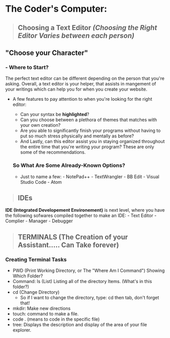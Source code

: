 # The Coder's Computer:
>## Choosing a Text Editor ***(Choosing the Right Editor Varies between each person)***
## "Choose your Character"
### - Where to Start?
The perfect text editor can be different depending on the person that you're asking. Overall, a text editor is your helper, that assists in mangement of your writings which can help you for when you create your website. 
- A few features to pay attention to when you're looking for the right editor:
  	- Can your syntax be **highlighted**?
  	- Can you choose between a plethora of themes that matches with your own creation? 
  	- Are you able to significantly finish your programs without having to put so much stress physically and mentally as before?
  	- And Lastly, can this editor assist you in staying organized throughout the entire time that you're writing your program?
  These are only some of the recommendations. 
  
  ### So What Are Some Already-Known Options?
  - Just to name a few:
          - NotePad++
          - TextWrangler 
          - BB Edit
          - Visual Studio Code
          - Atom
          
	  
>## IDEs 
**IDE (Integrated Developement Environement)** is next level, where you have the following sofwares compiled together to make an IDE:
           - Text Editor 
           - Complier
           - Manager 
           - Debugger 

>## TERMINALS (The Creation of your Assistant..... Can Take forever)
### Creating Terminal Tasks

- PWD (Print Working Directory, or The "Where Am I Command") Showing Which Folder?
- Command: ls (List) Listing all of the directory Items. (What's in this folder?)
- cd (Change Directory) 
   - So if I want to change the directory, type: cd then tab, don't forget that!
- mkdir: Make new directions 
- touch: command to make a file.
- code . (means to code in the specific file)
- tree: Displays the description and display of the area of your file explorer.



	 
	   
	   
